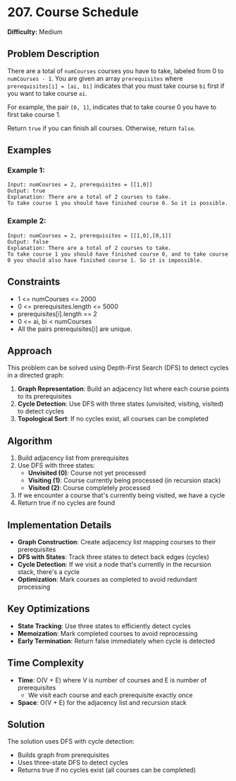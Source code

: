 # 207. Course Schedule

**Difficulty:** Medium

## Problem Description

There are a total of `numCourses` courses you have to take, labeled from 0 to `numCourses - 1`. You are given an array `prerequisites` where `prerequisites[i] = [ai, bi]` indicates that you must take course `bi` first if you want to take course `ai`.

For example, the pair `[0, 1]`, indicates that to take course 0 you have to first take course 1.

Return `true` if you can finish all courses. Otherwise, return `false`.

## Examples

### Example 1:
```
Input: numCourses = 2, prerequisites = [[1,0]]
Output: true
Explanation: There are a total of 2 courses to take. 
To take course 1 you should have finished course 0. So it is possible.
```

### Example 2:
```
Input: numCourses = 2, prerequisites = [[1,0],[0,1]]
Output: false
Explanation: There are a total of 2 courses to take. 
To take course 1 you should have finished course 0, and to take course 0 you should also have finished course 1. So it is impossible.
```

## Constraints

- 1 <= numCourses <= 2000
- 0 <= prerequisites.length <= 5000
- prerequisites[i].length == 2
- 0 <= ai, bi < numCourses
- All the pairs prerequisites[i] are unique.

## Approach

This problem can be solved using Depth-First Search (DFS) to detect cycles in a directed graph:

1. **Graph Representation**: Build an adjacency list where each course points to its prerequisites
2. **Cycle Detection**: Use DFS with three states (unvisited, visiting, visited) to detect cycles
3. **Topological Sort**: If no cycles exist, all courses can be completed

## Algorithm

1. Build adjacency list from prerequisites
2. Use DFS with three states:
   - **Unvisited (0)**: Course not yet processed
   - **Visiting (1)**: Course currently being processed (in recursion stack)
   - **Visited (2)**: Course completely processed
3. If we encounter a course that's currently being visited, we have a cycle
4. Return true if no cycles are found

## Implementation Details

- **Graph Construction**: Create adjacency list mapping courses to their prerequisites
- **DFS with States**: Track three states to detect back edges (cycles)
- **Cycle Detection**: If we visit a node that's currently in the recursion stack, there's a cycle
- **Optimization**: Mark courses as completed to avoid redundant processing

## Key Optimizations

- **State Tracking**: Use three states to efficiently detect cycles
- **Memoization**: Mark completed courses to avoid reprocessing
- **Early Termination**: Return false immediately when cycle is detected

## Time Complexity

- **Time**: O(V + E) where V is number of courses and E is number of prerequisites
  - We visit each course and each prerequisite exactly once
- **Space**: O(V + E) for the adjacency list and recursion stack

## Solution

The solution uses DFS with cycle detection:
- Builds graph from prerequisites
- Uses three-state DFS to detect cycles
- Returns true if no cycles exist (all courses can be completed)
